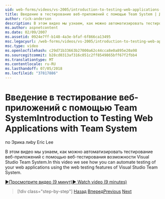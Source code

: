```yaml
---
uid: web-forms/videos/vs-2005/introduction-to-testing-web-applications-with-team-system
title: Введение в тестирование веб-приложений с помощью Team System | Документация Майкрософт
author: rick-anderson
description: В этом видео мы узнаем, как можно автоматизировать тестирование веб-приложений с помощью веб-тестирования возможности Visual Studio Team System.
ms.author: aspnetcontent
ms.date: 02/09/2007
ms.assetid: 0924e7ff-b148-4a3e-bfaf-6f866ca13495
msc.legacyurl: /web-forms/videos/vs-2005/introduction-to-testing-web-applications-with-team-system
msc.type: video
ms.openlocfilehash: c29d71b33663b27000a62c44cca8e0a895e20a98
ms.sourcegitcommit: b28cd0313af316c051c2ff8549865bff67f2fbb4
ms.translationtype: MT
ms.contentlocale: ru-RU
ms.lasthandoff: 07/05/2018
ms.locfileid: "37817886"
---
```

<a name="introduction-to-testing-web-applications-with-team-system"></a><span data-ttu-id="28626-103">Введение в тестирование веб-приложений с помощью Team System</span><span class="sxs-lookup"><span data-stu-id="28626-103">Introduction to Testing Web Applications with Team System</span></span>
====================
<span data-ttu-id="28626-104">по Эрика ли</span><span class="sxs-lookup"><span data-stu-id="28626-104">by Eric Lee</span></span>

<span data-ttu-id="28626-105">В этом видео мы узнаем, как можно автоматизировать тестирование веб-приложений с помощью веб-тестирования возможности Visual Studio Team System.</span><span class="sxs-lookup"><span data-stu-id="28626-105">In this video we see how you can automate testing of your web applications using the web testing features of Visual Studio Team System.</span></span>

[<span data-ttu-id="28626-106">&#9654;Просмотрите видео (9 минут)</span><span class="sxs-lookup"><span data-stu-id="28626-106">&#9654; Watch video (9 minutes)</span></span>](https://channel9.msdn.com/Blogs/ASP-NET-Site-Videos/introduction-to-testing-web-applications-with-team-system)

> [!div class="step-by-step"]
> <span data-ttu-id="28626-107">[Назад](introduction-to-unit-testing-with-team-system.md)
> [Вперед](introduction-to-load-testing-web-applications-with-team-system.md)</span><span class="sxs-lookup"><span data-stu-id="28626-107">[Previous](introduction-to-unit-testing-with-team-system.md)
[Next](introduction-to-load-testing-web-applications-with-team-system.md)</span></span>
